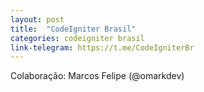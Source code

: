 ```yaml
---
layout: post
title:  "CodeIgniter Brasil"
categories: codeigniter brasil
link-telegram: https://t.me/CodeIgniterBr
---
```

Colaboração: Marcos Felipe (@omarkdev)

